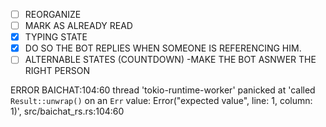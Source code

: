 - [ ] REORGANIZE
- [ ] MARK AS ALREADY READ
- [x] TYPING STATE
- [X] DO SO THE BOT REPLIES WHEN SOMEONE IS REFERENCING HIM.
- [ ] ALTERNABLE STATES (COUNTDOWN)
-MAKE THE BOT ASNWER THE RIGHT PERSON

ERROR BAICHAT:104:60  thread 'tokio-runtime-worker' panicked at 'called `Result::unwrap()` on an `Err` value: Error("expected value", line: 1, column: 1)', src/baichat_rs.rs:104:60